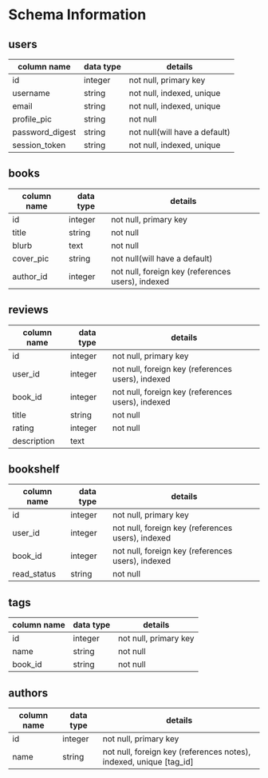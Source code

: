 # Schema Information

## users
column name     | data type | details
----------------|-----------|-----------------------
id              | integer   | not null, primary key
username        | string    | not null, indexed, unique
email           | string    | not null, indexed, unique
profile_pic           | string    | not null
password_digest | string    | not null(will have a default)
session_token   | string    | not null, indexed, unique

## books
column name | data type | details
------------|-----------|-----------------------
id          | integer   | not null, primary key
title       | string    | not null
blurb        | text      | not null
cover_pic        | string      | not null(will have a default)
author_id   | integer   | not null, foreign key (references users), indexed


## reviews
column name | data type | details
------------|-----------|-----------------------
id          | integer   | not null, primary key
user_id   | integer   | not null, foreign key (references users), indexed
book_id   | integer   | not null, foreign key (references users), indexed
title       | string    | not null
rating       | integer    | not null
description | text    |

## bookshelf
column name | data type | details
------------|-----------|-----------------------
id          | integer   | not null, primary key
user_id   | integer   | not null, foreign key (references users), indexed
book_id   | integer   | not null, foreign key (references users), indexed
read_status       | string    | not null


## tags
column name | data type | details
------------|-----------|-----------------------
id          | integer   | not null, primary key
name        | string    | not null
book_id        | string    | not null

## authors
column name | data type | details
------------|-----------|-----------------------
id          | integer   | not null, primary key
name    | string   | not null, foreign key (references notes), indexed, unique [tag_id]
